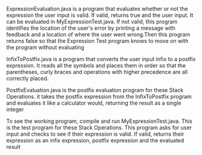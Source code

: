 ExpressionEvaluation.java is a program that evaluates whether or not the expression
the user input is valid. If valid, returns true and the user input. It can be 
evaluated in MyExpressionTest.java. If not valid, this program identifies 
the location of the user's error by printing a message with feedback and a 
location of where the user went wrong.Then this program returns false so 
that the Expression Test program knows to move on with the program without 
evaluating

InfixToPostfix.java is a program that converts the user input infix to a postfix 
expression. It reads all the symbols and places them in order so that the parentheses, 
curly braces and operations with higher precedence are all correctly placed.

PostfixEvaluation.java is the postfix evaluation program for these Stack Operations.
it takes the postfix expression from the InfixToPostfix program and evaluates it 
like a calculator would, returning the result as a single integer

To see the working program, compile and run MyExpressionTest.java. This is the test 
program for these Stack Operations. This program asks for user input and checks to see 
if their expression is valid. If valid, returns their expression as an infix expression, 
postfix expression and the evaluated result

